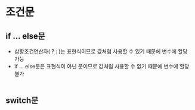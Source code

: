 # 조건문 
## if ... else문
+ 삼항조건연산자( ? : )는 표현식이므로 값처럼 사용할 수 있기 때문에 변수에 할당 가능
+ if ...  else문은 표현식이 아닌 문이므로 값처럼 사용할 수 없기 때문에 변수에 할당 불가
<br/><br/>
## switch문


